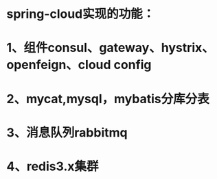 # spring-cloud实现的功能：
# 1、组件consul、gateway、hystrix、openfeign、cloud config
# 2、mycat,mysql，mybatis分库分表
# 3、消息队列rabbitmq
# 4、redis3.x集群

